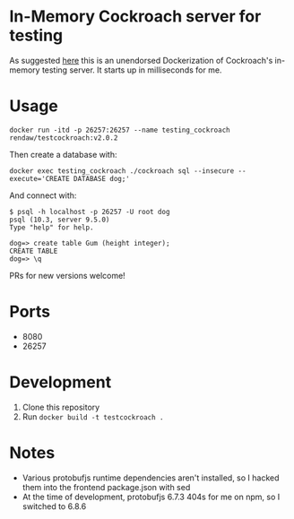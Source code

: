 # In-Memory Cockroach server for testing

As suggested [here](https://github.com/cockroachdb/cockroach/issues/4253) this is an unendorsed Dockerization of Cockroach's in-memory testing server.  It starts up in milliseconds for me.

# Usage

```
docker run -itd -p 26257:26257 --name testing_cockroach rendaw/testcockroach:v2.0.2
```

Then create a database with:
```
docker exec testing_cockroach ./cockroach sql --insecure --execute='CREATE DATABASE dog;'
```

And connect with:
```
$ psql -h localhost -p 26257 -U root dog
psql (10.3, server 9.5.0)
Type "help" for help.

dog=> create table Gum (height integer);
CREATE TABLE
dog=> \q
```

PRs for new versions welcome!

# Ports

* 8080
* 26257

# Development

1. Clone this repository
2. Run `docker build -t testcockroach .`

# Notes

* Various protobufjs runtime dependencies aren't installed, so I hacked them into the frontend package.json with sed
* At the time of development, protobufjs 6.7.3 404s for me on npm, so I switched to 6.8.6